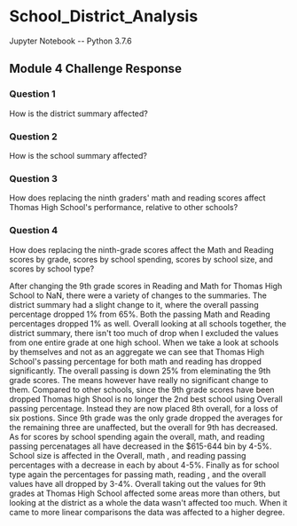# School_District_Analysis
Jupyter Notebook -- Python 3.7.6

## Module 4 Challenge Response

### Question 1
How is the district summary affected?

### Question 2

How is the school summary affected?

### Question 3

How does replacing the ninth graders' math and reading scores affect Thomas High School's performance, relative to other schools?

### Question 4

How does replacing the ninth-grade scores affect the Math and Reading scores by grade, scores by school spending, 
scores by school size, and scores by school type?

After changing the 9th grade scores in Reading and Math for Thomas High School to NaN, there were a variety of changes to the
summaries. The district summary had a slight change to it, where the overall passing percentage dropped 1% from 65%. Both the 
passing Math and Reading percentages dropped 1% as well. Overall looking at all schools together, the district summary, there 
isn't too much of drop when I excluded the values from one entire grade at one high school. When we take a look at schools 
by themselves and not as an aggregate we can see that Thomas High School's passing percentage for both math and reading has dropped
significantly. The overall passing is down 25% from eleminating the 9th grade scores. The means however have really no significant
change to them. Compared to other schools, since the 9th grade scores have been dropped Thomas high Shool is no longer the 2nd best
school using Overall passing percentage. Instead they are now placed 8th overall, for a loss of six postions. Since 9th grade was the
only grade dropped the averages for the remaining three are unaffected, but the overall for 9th has decreased. As for scores by school
spending again the overall, math, and reading passing percenatages all have decreased in the $615-644 bin by 4-5%. School size is
affected in the Overall, math , and reading passing percentages with a decrease in each by about 4-5%. Finally as for school type
again the percentages for passing math, reading , and the overall values have all dropped by 3-4%. Overall taking out the values for
9th grades at Thomas High School affected some areas more than others, but looking at the district as a whole the data wasn't affected
too much. When it came to more linear comparisons the data was affected to a higher degree.
